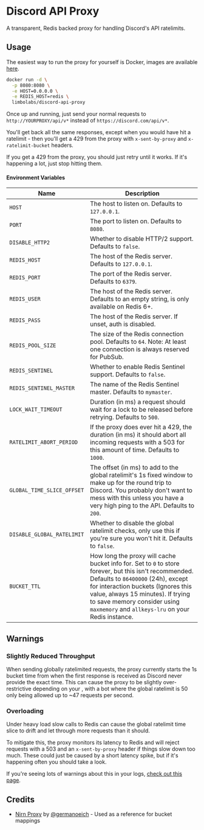 # Discord API Proxy
A transparent, Redis backed proxy for handling Discord's API ratelimits.

## Usage

The easiest way to run the proxy for yourself is Docker, images are available [here](https://hub.docker.com/r/limbolabs/discord-api-proxy).

```bash
docker run -d \
  -p 8080:8080 \
  -e HOST=0.0.0.0 \
  -e REDIS_HOST=redis \
  limbolabs/discord-api-proxy
```

Once up and running, just send your normal requests to `http://YOURPROXY/api/v*` instead of `https://discord.com/api/v*`.

You'll get back all the same responses, except when you would have hit a ratelimit - then you'll get a 429 from the proxy with `x-sent-by-proxy` and `x-ratelimit-bucket` headers.

If you get a 429 from the proxy, you should just retry until it works. If it's happening a lot, just stop hitting them.

#### Environment Variables
| Name                       | Description                                                                                                                                                                                                                                                                                                 |
| -------------------------- | ----------------------------------------------------------------------------------------------------------------------------------------------------------------------------------------------------------------------------------------------------------------------------------------------------------- |
| `HOST`                     | The host to listen on. Defaults to `127.0.0.1`.                                                                                                                                                                                                                                                             |
| `PORT`                     | The port to listen on. Defaults to `8080`.                                                                                                                                                                                                                                                                  |
| `DISABLE_HTTP2`            | Whether to disable HTTP/2 support. Defaults to `false`.                                                                                                                                                                                                                                                     |
| `REDIS_HOST`               | The host of the Redis server. Defaults to `127.0.0.1`.                                                                                                                                                                                                                                                      |
| `REDIS_PORT`               | The port of the Redis server. Defaults to `6379`.                                                                                                                                                                                                                                                           |
| `REDIS_USER`               | The host of the Redis server. Defaults to an empty string, is only available on Redis 6+.                                                                                                                                                                                                                   |
| `REDIS_PASS`               | The host of the Redis server. If unset, auth is disabled.                                                                                                                                                                                                                                                   |
| `REDIS_POOL_SIZE`          | The size of the Redis connection pool. Defaults to `64`. Note: At least one connection is always reserved for PubSub.                                                                                                                                                                                       |
| `REDIS_SENTINEL`           | Whether to enable Redis Sentinel support. Defaults to `false`.                                                                                                                                                                                                                                              |
| `REDIS_SENTINEL_MASTER`    | The name of the Redis Sentinel master. Defaults to `mymaster`.                                                                                                                                                                                                                                              |
| `LOCK_WAIT_TIMEOUT`        | Duration (in ms) a request should wait for a lock to be released before retrying. Defaults to `500`.                                                                                                                                                                                                        |
| `RATELIMIT_ABORT_PERIOD`   | If the proxy does ever hit a 429, the duration (in ms) it should abort all incoming requests with a 503 for this amount of time. Defaults to `1000`.                                                                                                                                                        |
| `GLOBAL_TIME_SLICE_OFFSET` | The offset (in ms) to add to the global ratelimit's 1s fixed window to make up for the round trip to Discord. You probably don't want to mess with this unless you have a very high ping to the API. Defaults to `200`.                                                                                     |
| `DISABLE_GLOBAL_RATELIMIT` | Whether to disable the global ratelimit checks, only use this if you're sure you won't hit it. Defaults to `false`.                                                                                                                                                                                         |
| `BUCKET_TTL`               | How long the proxy will cache bucket info for. Set to `0` to store forever, but this isn't recommended. Defaults to `86400000` (24h), except for interaction buckets (Ignores this value, always 15 minutes). If trying to save memory consider using `maxmemory` and `allkeys-lru` on your Redis instance. |

## Warnings

### Slightly Reduced Throughput
When sending globally ratelimited requests, the proxy currently starts the 1s bucket time from when the first response is received as Discord never provide the exact time. This can cause the proxy to be slightly over-restrictive depending on your , with a bot where the global ratelimit is 50 only being allowed up to ~47 requests per second.

### Overloading
Under heavy load slow calls to Redis can cause the global ratelimit time slice to drift and let through more requests than it should.

To mitigate this, the proxy monitors its latency to Redis and will reject requests with a 503 and an `x-sent-by-proxy` header if things slow down too much. These could just be caused by a short latency spike, but if it's happening often you should take a look.

If you're seeing lots of warnings about this in your logs, [check out this page](https://redis.io/docs/management/optimization/latency/).

## Credits
  - [Nirn Proxy](https://github.com/germanoeich/nirn-proxy) by [@germanoeich](https://github.com/germanoeich) - Used as a reference for bucket mappings
  
